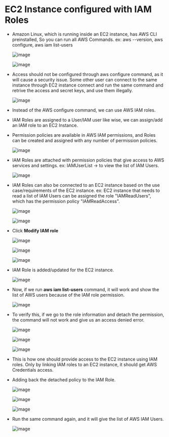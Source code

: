 # EC2 Instance configured with IAM Roles

- Amazon Linux, which is running inside an EC2 instance, has AWS CLI preinstalled, So you can run all AWS Commands. ex: aws --version, aws configure, aws iam list-users

  ![image](https://github.com/user-attachments/assets/a79c1cc5-1c88-4c1e-9254-2753e6c7301d)

  ![image](https://github.com/user-attachments/assets/00e1fcb9-274a-46bb-a97e-b5e723b61c3c)

- Access should not be configured through aws configure command, as it will cause a security issue. Some other user can connect to the same instance through EC2 instance connect and run the same command and retrive the access and secret keys, and use them illegally.

  ![image](https://github.com/user-attachments/assets/295b6e89-3056-48c3-acf4-0fe527ee8700)

- Instead of the AWS configure command, we can use AWS IAM roles. 
- IAM Roles are assigned to a User/IAM user like wise, we can assign/add an IAM role to an EC2 Instance.
- Permission policies are available in AWS IAM permissions, and Roles can be created and assigned with any number of permission policies.

  ![image](https://github.com/user-attachments/assets/15f8808e-4072-4cf0-aeb0-3aaea0053c4e)

- IAM Roles are attached with permission policies that give access to AWS services and settings. ex: IAMUserList -> to view the list of IAM Users.

  ![image](https://github.com/user-attachments/assets/d0f3d5cb-8787-40d4-92aa-911d07a9f359)
  
- IAM Roles can also be connected to an EC2 instance based on the use case/requirements of the EC2 instance. ex: EC2 instance that needs to read a list of IAM Users can be assigned the role "IAMReadUsers", which has the permission policy   "IAMReadAccess".

  ![image](https://github.com/user-attachments/assets/31fb13f2-f752-41a3-ab34-1666b2b75bd8)

  ![image](https://github.com/user-attachments/assets/b0af5a00-86cc-43d7-8a2f-5a67690908f1)

- Click **Modify IAM role**
  
  ![image](https://github.com/user-attachments/assets/ee7c7b65-2aee-4e9d-954f-8b1564afe3d7)

  ![image](https://github.com/user-attachments/assets/92d8e375-5df9-4ac5-9ee2-35d844d542dc)

  ![image](https://github.com/user-attachments/assets/768670d8-8eed-4b95-b91b-bffc14f93606)

- IAM Role is added/updated for the EC2 instance.
  
  ![image](https://github.com/user-attachments/assets/036137d5-c9ae-4abe-96c6-d15ac95c1bb0)

- Now, if we run **aws iam list-users** command, it will work and show the list of AWS users because of the IAM role permission.

  ![image](https://github.com/user-attachments/assets/91ec7369-9858-4986-9dec-80adf83099ce)

- To verify this, if we go to the role information and detach the permission, the command will not work and give us an access denied error.

  ![image](https://github.com/user-attachments/assets/9ed6ae59-6efe-4d9b-b5b5-b011376d5a74)

  ![image](https://github.com/user-attachments/assets/4ea6e7b8-75a7-4ac7-a444-aa6db66f1b09)

  ![image](https://github.com/user-attachments/assets/9598d293-8c4f-4000-9316-c98f5d31ab2a)

- This is how one should provide access to the EC2 instance using IAM roles. Only by linking IAM roles to an EC2 instance, it should get AWS Credentials access.
- Adding back the detached policy to the IAM Role.

  ![image](https://github.com/user-attachments/assets/45e610fb-7ac5-42a8-93df-aa6fbf9d6ba1)

  ![image](https://github.com/user-attachments/assets/e86c76ac-6b54-4c58-88c8-405ed5488551)

  ![image](https://github.com/user-attachments/assets/5fbfad81-e2b8-493a-86e4-e39a8110d19b)

- Run the same command again, and it will give the list of AWS IAM Users.

  ![image](https://github.com/user-attachments/assets/13d796b7-d3bf-4bee-97a2-a2dea060cf55)













  

